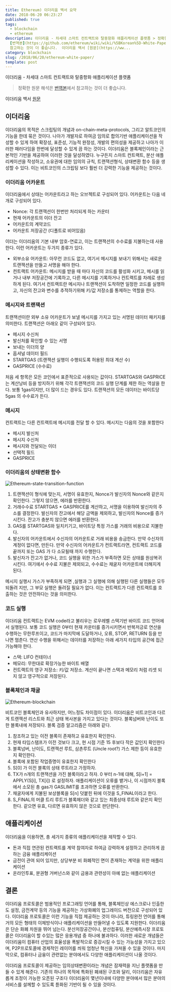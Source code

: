 ```yaml
---
title: Ethereum) 이더리움 백서 요약
date: 2018-06-20 06:23:27
published: true
tags:
  - blockchain
  - ethereum
description: 이더리움 - 차세대 스마트 컨트랙트와 탈중항화 애플리케이션 플랫폼 > 정확한 원문 해석은
  [번역본](https://github.com/ethereum/wiki/wiki/%5BKorean%5D-White-Paper#%EC%9D%B4%EB%8D%94%EB%A6%AC%EC%9B%80)에서
  참고하는 것이 더 좋습니다.  이더리움 백서 [원문](https://ww...
category: blockchain
slug: /2018/06/20/ethereum-white-paper/
template: post
---
```

이더리움 - 차세대 스마트 컨트랙트와 탈중항화 애플리케이션 플랫폼

> 정확한 원문 해석은 [번역본](https://github.com/ethereum/wiki/wiki/%5BKorean%5D-White-Paper#%EC%9D%B4%EB%8D%94%EB%A6%AC%EC%9B%80)에서 참고하는 것이 더 좋습니다.

이더리움 백서
[원문](https://www.weusecoins.com/assets/pdf/library/Ethereum_white_paper-a_next_generation_smart_contract_and_decentralized_application_platform-vitalik-buterin.pdf)


## 이더리움

이더리움의 목적은 스크립팅의 개념과 on-chain-meta-protocols, 그리고 알트코인의 기능을 한데 묶은 것이다. 나아가 개발자로 하여금 임의로 합의기반 애플리케이션을 작성할 수 있게 하여 확장성, 표준성, 기능적 완정성, 개발의 편의성을 제공하고 나아가 이러한 패러다임을 한번에 달성할 수 있게 끔 하는 것이다. 이더리움은 블록체인이라는 근본적인 기반을 제공하여 이러한 것을 달성하였다. 누구든지 스마트 컨트랙트, 분산 애플리케이션을 작성하고, 소유권에 대한 임의의 규칙, 트랜잭션형식, 상태변환 함수 등을 생성할 수 있다. 이는 비트코인의 스크립팅 보다 훨씬 더 강력한 기능을 제공하는 것이다.

### 이더리움 어카운트

이더리움에서 상태는 어카운트라고 하는 오브젝트로 구성되어 있다. 어카운트는 다음 네개로 구성되어 있다.
- Nonce: 각 트랜잭션이 한번만 처리되게 하는 카운터
- 현재 어카운트의 이더 잔고
- 어카운트의 계약코드
- 어카운트 저장공간 (디폴트로 비어있음)

이더는 이더리움의 기본 내부 암호-연료고, 이는 트랜잭션의 수수료를 지불하는데 사용한다. 이런 어카운트는 두가지 종류가 있다.

- 외부소유 어카운트: 아무런 코드도 없고, 여기서 메시지를 보내기 위해서는 새로운 트랜잭션을 만들고 서명을 해야 한다.
- 컨트랙트 어카운트: 메시지를 받을 때 마다 자신의 코드를 활성화 시키고, 메시를 읽거나 내부 저장공간에 기록하고, 다른 메시지를 기록하거나 컨트랙트를 차례로 생성하게 된다. 여기서 컨트랙트란 메시지나 트랜잭션이 도착하면 일정한 코드를 실행하고, 자신의 잔고와 변수를 추적하기위해 키/값 저장소를 통제하는 역할을 한다.

### 메시지와 트랜잭션

트랜잭션이란 외부 소유 어카운트가 보낼 메시지를 가지고 있는 서명된 데이터 패키지를 의미한다. 트랜잭션은 아래오 같이 구성되어 있다.

- 메시지 수신처
- 발신처를 확인할 수 있는 서명
- 보내는 이더의 양
- 옵셔널 데이터 필드
- STARTGAS (트랜잭션 실행이 수행되도록 허용된 최대 계산 수)
- GASPRICE (수수료)


처음 세 항목은 모든 코인에서 표준적으로 사용되는 값이다. STARTGAS와 GASPRICE는 계산낭비 등을 방지하기 위해 각각 트랜잭션의 코드 실행 단계를 제한 하는 역살을 한다. 보통 1gas이지만, 더 많이 드는 경우도 있다. 트랜잭션의 모든 데이터는  바이트당 5gas 의 수수료가 든다.

### 메시지

컨트랙트는 다른 컨트랙트에 메시지를 전달 할 수 있다. 메시지는 다음의 것을 포함한다

- 메시지 발신처
- 메시지 수신처
- 메시지와 전달되는 이더
- 선택적 필드
- GASPRICE


### 이더리움의 상태변환 함수

![Ethereum-state-transition-function](../images/ethereum-state-transition-function.png)


1. 트랜잭션이 형식에 맞는지, 서명이 유효한지, Nonce가 발신자의 Nonce와 같은지 확인한다. 그렇지 않으면, 에러를 반환한다.
2. 거래수수료 STARTGAS * GASPRICE를 계산하고, 서명을 이용하여 발신자의 주소를 결정한다. 발신자의 잔고에서 해당 금액을 제외하고, 발신자의 Nonce를 증가시킨다. 잔고가 충분치 않으면 에러를 반환한다.
3. GAS를 STARTGAS와 일치키기고, 바이트당 특정 가스를 거래의 비용으로 지불한다.
4. 발신자의 어카운트에서 수신자의 어카운트로 거래 비용을 송금한다. 만약 수신자의 계정이 없다면, 만든다. 만약 수신자의 어카운트가 컨트랙트라면, 컨트랙트 코드를 끝까지 또는 GAS 가 다 소모될때 까지 수행한다.
5. 발신자가 잔고가 없거나, 코드 실행을 위한 가스가 부족하면 모든 상태를 원상복귀 시킨다. 여기에서 수수료 지불은 제외되고, 수수료는 채굴자 어카운트에 더해지게 된다.

메시지 실행시 가스가 부족하게 되면 ,실행과 그 실행에 의해 실행된 다른 실행들은 모두 되돌려 지만, 그 부모 실행은 돌려질 필요가 없다. 이는 컨트랙트가 다른 컨트랙트를 호출하는 것은 안전하다는 것을 의미한다.


### 코드 실행

이더리움 컨트랙트는 EVM code라고 불리우는 로우레벨 스택기반 바이트 코드 언어에서 실행된다. 보통 코드 실행은 0부터 현재 카운터를 증가시키면서 반복저긍로 연산을 수행하는 무한루프이고, 코드가 마지막에 도달하거나, 오류, STOP, RETURN 등을 만나면 멈춘다. 연산 수행을 위해서는 데이터를 저장하는 아래 세가지 타입의 공간에 접근 가능해야 한다.

- 스택: LIFO 컨테이너
- 메모리: 무한대로 확장가능한 바이트 배열
- 컨트랙트의 영구 저장소: 키/값 저장소. 계산이 끝나면 스택과 메모리 처럼 리셋 되지 않고 영구적으로 저장된다.

### 블록체인과 채굴

![Ethereum-blockchain](../images/ethereum-blockchain.png)

비트코인 블록체인과 유사하지만, 어느정도 차이점이 있다. 이더리움은 비트코인과 다르게 트랜잭션 리스트와 최근 상태 복사본을 가지고 있다는 것이다. 블록넘버와 난이도 또한 블록내에 저장되다. 블록 검증 알고리즘은 아래와 같다.

1. 참조하고 있는 이전 블록이 존재하고 유효한지 확인한다.
2. 현재 타임스탬프가 이전 것보다 크고, 현 시점 기준 15 후보다 작은 값인지 확인한다
3. 블록넘버, 난이도, 트랜잭션 루트, 삼촌루트 (Uncle root?) 가스 제한 등이 유효한지 확인한다.
4. 블록에 포함된 작업증명이 유효한지 확인한다
5. S[0] 가 이전 블록의 상태 루트라고 가정하자.
6. TX가 n개의 트랜잭션을 가진 블록이라고 하자.  0 부터 n-1에 대해, S[i+1] = APPLY(S[i], TX[i]) 로 설정하자. 애플리케이션이 오류를 뱉거나, 이 시점까지 블록에서 소모된 총 gas가 GASLIMIT를 초과하면 오류를 반환한다.
7. 채굴자에게 지불된 보상블록을 S[n] 덧붙힌 뒤에 이것을 S_FINAL이라고 한다.
8. S_FINAL의 머클 트리 루트가 블록헤더와 같고 있는 최종상태 루트와 같은지 확인한다. 같으면 유효, 다르면 유효하지 않은 것으로 판단한다.

## 애플리케이션

이더리움을 이용하면, 총 세가지 종류의 애플리케이션을 제작할 수 있다.

- 돈과 직접 연관된 컨트랙트를 계약 참여자로 하여금 강력하게 설정하고 관리하게 끔 하는 금융 애플리케이션
- 금전이 관여 되어 있지만, 상당부분 비 화폐적인 면이 존재하는 계약을 위한 애플리케이션
- 온라인투표, 분권형 거버넌스와 같이 금용과 관련성이 아예 없는 애플리케이션


## 결론

이더리움 프로토콜은 범용적인 프로그래밍 언어를 통해, 블록체인상 에스크로나 인출한도 설정, 금전계약 등의 기능을 제공하는 가상화폐의 업그레이드 버전으로 구성되어 있다. 이더리움 프로토콜은 이런 기능을 직접 제공하는 것이 아니라, 튜링완전 언어를 통해 거의 모든 형태의 이체방식이나 애플리케이션을 만들어낼 수 있도록 지원한다. 이더리움은 단순 화폐 차원을 뛰어 넘는다. 분산저장공간이나, 분산컴퓨팅, 분산예측시장 프로토콜은 이더리움이 할 수있는 많은 응용개념 중 하나에 불과하다. 이러한 새로운 개념들은 이더리움이 컴퓨터 산업의 효율성을 폭발적으로 증강시킬 수 있는 가능성을 가지고 있으며, P2P프로토콜에 경제적인 레이어를 씌워 엄청난 혁신을 가져올 수 있을 것이다. 마지막으로, 컴퓨터나 금융이 관련없는 분야에서도 다양한 애플리케이션이 나올 것이다.

이더리움 프로토콜이 제공하는 임의상태변환이라는 개념은 잠재력을 지닌 플랫폼을 만들 수 있게 해준다. 기존의 하나의 목적에 특화된 폐쇄된 구조와 달리, 이더리움은 자유롭게 조정이 가능한 오픈된 구조다 이더리움이 몇년이내에 다양한 분야에서 많은 분야의 서비스를 설께할 수 있도록 튿화된 기반이 될 수 있을 것이다.

